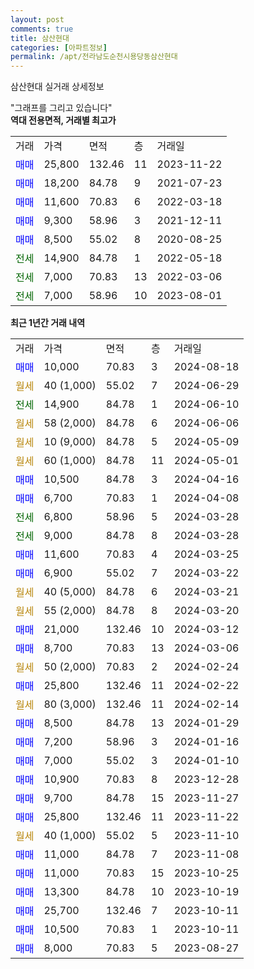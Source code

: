 ```yaml
---
layout: post
comments: true
title: 삼산현대
categories: [아파트정보]
permalink: /apt/전라남도순천시용당동삼산현대
---
```


삼산현대 실거래 상세정보

<script type="text/javascript">
  google.charts.load('current', {'packages':['line', 'corechart']});
  google.charts.setOnLoadCallback(drawChart);

  function drawChart() {
    var data = new google.visualization.DataTable();
    data.addColumn('date', '거래일');
    data.addColumn('number', "매매");
    data.addColumn('number', "전세");
    data.addColumn('number', "전매");

    data.addRows([[new Date(Date.parse("2024-08-18")), 10000, null, null], [new Date(Date.parse("2024-06-29")), null, null, null], [new Date(Date.parse("2024-06-10")), null, 14900, null], [new Date(Date.parse("2024-06-06")), null, null, null], [new Date(Date.parse("2024-05-09")), null, null, null], [new Date(Date.parse("2024-05-01")), null, null, null], [new Date(Date.parse("2024-04-16")), 10500, null, null], [new Date(Date.parse("2024-04-08")), 6700, null, null], [new Date(Date.parse("2024-03-28")), null, 6800, null], [new Date(Date.parse("2024-03-28")), null, 9000, null], [new Date(Date.parse("2024-03-25")), 11600, null, null], [new Date(Date.parse("2024-03-22")), 6900, null, null], [new Date(Date.parse("2024-03-21")), null, null, null], [new Date(Date.parse("2024-03-20")), null, null, null], [new Date(Date.parse("2024-03-12")), 21000, null, null], [new Date(Date.parse("2024-03-06")), 8700, null, null], [new Date(Date.parse("2024-02-24")), null, null, null], [new Date(Date.parse("2024-02-22")), 25800, null, null], [new Date(Date.parse("2024-02-14")), null, null, null], [new Date(Date.parse("2024-01-29")), 8500, null, null], [new Date(Date.parse("2024-01-16")), 7200, null, null], [new Date(Date.parse("2024-01-10")), 7000, null, null], [new Date(Date.parse("2023-12-28")), 10900, null, null], [new Date(Date.parse("2023-11-27")), 9700, null, null], [new Date(Date.parse("2023-11-22")), 25800, null, null], [new Date(Date.parse("2023-11-10")), null, null, null], [new Date(Date.parse("2023-11-08")), 11000, null, null], [new Date(Date.parse("2023-10-25")), 11000, null, null], [new Date(Date.parse("2023-10-19")), 13300, null, null], [new Date(Date.parse("2023-10-11")), 25700, null, null], [new Date(Date.parse("2023-10-11")), 10500, null, null], [new Date(Date.parse("2023-08-27")), 8000, null, null]]);

    var options = {
      hAxis: {
        format: 'yyyy/MM/dd'
      },    
      lineWidth: 0,
      pointsVisible: true,    
      title: '최근 1년간 유형별 실거래가 분포',
      legend: { position: 'bottom' }
    };

    var formatter = new google.visualization.NumberFormat({pattern:'###,###'} );
    formatter.format(data, 1);
    formatter.format(data, 2);
    
    setTimeout(function() {
        var chart = new google.visualization.LineChart(document.getElementById('columnchart_material'));
        chart.draw(data, (options));
        document.getElementById('loading').style.display = 'none';
    }, 200);
  }
</script>


<div id="loading" style="z-index:20; display: block; margin-left: 0px">"그래프를 그리고 있습니다"</div>
<div id="columnchart_material" style="width: 95%; margin-left: 0px; display: block"></div>
<!-- contents start -->
<b>역대 전용면적, 거래별 최고가</b>
<table class="sortable">
    <tr>
      <td>거래</td>
      <td>가격</td>
      <td>면적</td>
      <td>층</td>
      <td>거래일</td>
    </tr>
        <tr>
          <td><a style="color: blue">매매</a></td>
          <td>25,800</td>
          <td>132.46</td>
          <td>11</td>
          <td>2023-11-22</td>
        </tr>            <tr>
          <td><a style="color: blue">매매</a></td>
          <td>18,200</td>
          <td>84.78</td>
          <td>9</td>
          <td>2021-07-23</td>
        </tr>            <tr>
          <td><a style="color: blue">매매</a></td>
          <td>11,600</td>
          <td>70.83</td>
          <td>6</td>
          <td>2022-03-18</td>
        </tr>            <tr>
          <td><a style="color: blue">매매</a></td>
          <td>9,300</td>
          <td>58.96</td>
          <td>3</td>
          <td>2021-12-11</td>
        </tr>            <tr>
          <td><a style="color: blue">매매</a></td>
          <td>8,500</td>
          <td>55.02</td>
          <td>8</td>
          <td>2020-08-25</td>
        </tr>        
        <tr>
              <td><a style="color: darkgreen">전세</a></td>
              <td>14,900</td>
              <td>84.78</td>
              <td>1</td>
              <td>2022-05-18</td>
            </tr>            <tr>
              <td><a style="color: darkgreen">전세</a></td>
              <td>7,000</td>
              <td>70.83</td>
              <td>13</td>
              <td>2022-03-06</td>
            </tr>            <tr>
              <td><a style="color: darkgreen">전세</a></td>
              <td>7,000</td>
              <td>58.96</td>
              <td>10</td>
              <td>2023-08-01</td>
            </tr>        
    
</table>

<b>최근 1년간 거래 내역</b>

<table class="sortable">
    <tr>
      <td>거래</td>
      <td>가격</td>
      <td>면적</td>
      <td>층</td>
      <td>거래일</td>
    </tr>
    <tr>
      <td><a style="color: blue">매매</a></td>
      <td>10,000</td>
      <td>70.83</td>
      <td>3</td>
      <td>2024-08-18</td>
    </tr>          <tr>
      <td><a style="color: darkgoldenrod">월세</a></td>
      <td>40 (1,000)</td>
      <td>55.02</td>
      <td>7</td>
      <td>2024-06-29</td>
    </tr>          <tr>
      <td><a style="color: darkgreen">전세</a></td>
      <td>14,900</td>
      <td>84.78</td>
      <td>1</td>
      <td>2024-06-10</td>
    </tr>          <tr>
      <td><a style="color: darkgoldenrod">월세</a></td>
      <td>58 (2,000)</td>
      <td>84.78</td>
      <td>6</td>
      <td>2024-06-06</td>
    </tr>          <tr>
      <td><a style="color: darkgoldenrod">월세</a></td>
      <td>10 (9,000)</td>
      <td>84.78</td>
      <td>5</td>
      <td>2024-05-09</td>
    </tr>          <tr>
      <td><a style="color: darkgoldenrod">월세</a></td>
      <td>60 (1,000)</td>
      <td>84.78</td>
      <td>11</td>
      <td>2024-05-01</td>
    </tr>          <tr>
      <td><a style="color: blue">매매</a></td>
      <td>10,500</td>
      <td>84.78</td>
      <td>3</td>
      <td>2024-04-16</td>
    </tr>          <tr>
      <td><a style="color: blue">매매</a></td>
      <td>6,700</td>
      <td>70.83</td>
      <td>1</td>
      <td>2024-04-08</td>
    </tr>          <tr>
      <td><a style="color: darkgreen">전세</a></td>
      <td>6,800</td>
      <td>58.96</td>
      <td>5</td>
      <td>2024-03-28</td>
    </tr>          <tr>
      <td><a style="color: darkgreen">전세</a></td>
      <td>9,000</td>
      <td>84.78</td>
      <td>8</td>
      <td>2024-03-28</td>
    </tr>          <tr>
      <td><a style="color: blue">매매</a></td>
      <td>11,600</td>
      <td>70.83</td>
      <td>4</td>
      <td>2024-03-25</td>
    </tr>          <tr>
      <td><a style="color: blue">매매</a></td>
      <td>6,900</td>
      <td>55.02</td>
      <td>7</td>
      <td>2024-03-22</td>
    </tr>          <tr>
      <td><a style="color: darkgoldenrod">월세</a></td>
      <td>40 (5,000)</td>
      <td>84.78</td>
      <td>6</td>
      <td>2024-03-21</td>
    </tr>          <tr>
      <td><a style="color: darkgoldenrod">월세</a></td>
      <td>55 (2,000)</td>
      <td>84.78</td>
      <td>8</td>
      <td>2024-03-20</td>
    </tr>          <tr>
      <td><a style="color: blue">매매</a></td>
      <td>21,000</td>
      <td>132.46</td>
      <td>10</td>
      <td>2024-03-12</td>
    </tr>          <tr>
      <td><a style="color: blue">매매</a></td>
      <td>8,700</td>
      <td>70.83</td>
      <td>13</td>
      <td>2024-03-06</td>
    </tr>          <tr>
      <td><a style="color: darkgoldenrod">월세</a></td>
      <td>50 (2,000)</td>
      <td>70.83</td>
      <td>2</td>
      <td>2024-02-24</td>
    </tr>          <tr>
      <td><a style="color: blue">매매</a></td>
      <td>25,800</td>
      <td>132.46</td>
      <td>11</td>
      <td>2024-02-22</td>
    </tr>          <tr>
      <td><a style="color: darkgoldenrod">월세</a></td>
      <td>80 (3,000)</td>
      <td>132.46</td>
      <td>11</td>
      <td>2024-02-14</td>
    </tr>          <tr>
      <td><a style="color: blue">매매</a></td>
      <td>8,500</td>
      <td>84.78</td>
      <td>13</td>
      <td>2024-01-29</td>
    </tr>          <tr>
      <td><a style="color: blue">매매</a></td>
      <td>7,200</td>
      <td>58.96</td>
      <td>3</td>
      <td>2024-01-16</td>
    </tr>          <tr>
      <td><a style="color: blue">매매</a></td>
      <td>7,000</td>
      <td>55.02</td>
      <td>3</td>
      <td>2024-01-10</td>
    </tr>          <tr>
      <td><a style="color: blue">매매</a></td>
      <td>10,900</td>
      <td>70.83</td>
      <td>8</td>
      <td>2023-12-28</td>
    </tr>          <tr>
      <td><a style="color: blue">매매</a></td>
      <td>9,700</td>
      <td>84.78</td>
      <td>15</td>
      <td>2023-11-27</td>
    </tr>          <tr>
      <td><a style="color: blue">매매</a></td>
      <td>25,800</td>
      <td>132.46</td>
      <td>11</td>
      <td>2023-11-22</td>
    </tr>          <tr>
      <td><a style="color: darkgoldenrod">월세</a></td>
      <td>40 (1,000)</td>
      <td>55.02</td>
      <td>5</td>
      <td>2023-11-10</td>
    </tr>          <tr>
      <td><a style="color: blue">매매</a></td>
      <td>11,000</td>
      <td>84.78</td>
      <td>7</td>
      <td>2023-11-08</td>
    </tr>          <tr>
      <td><a style="color: blue">매매</a></td>
      <td>11,000</td>
      <td>70.83</td>
      <td>15</td>
      <td>2023-10-25</td>
    </tr>          <tr>
      <td><a style="color: blue">매매</a></td>
      <td>13,300</td>
      <td>84.78</td>
      <td>10</td>
      <td>2023-10-19</td>
    </tr>          <tr>
      <td><a style="color: blue">매매</a></td>
      <td>25,700</td>
      <td>132.46</td>
      <td>7</td>
      <td>2023-10-11</td>
    </tr>          <tr>
      <td><a style="color: blue">매매</a></td>
      <td>10,500</td>
      <td>70.83</td>
      <td>1</td>
      <td>2023-10-11</td>
    </tr>          <tr>
      <td><a style="color: blue">매매</a></td>
      <td>8,000</td>
      <td>70.83</td>
      <td>5</td>
      <td>2023-08-27</td>
    </tr>      </table>
<!-- contents end -->    

